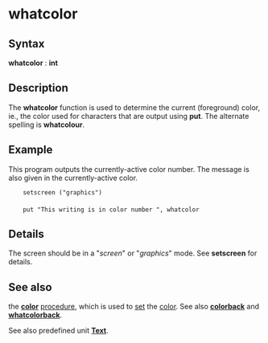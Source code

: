 
# whatcolor

## Syntax
**whatcolor** : **int**

## Description
The **whatcolor** function is used to determine the current (foreground) color, ie., the color used for characters that are output using **put**. The alternate spelling is **whatcolour**.


## Example
This program outputs the currently-active color number. The  message is also given in the currently-active color.

        setscreen ("graphics")
        
        put "This writing is in color number ", whatcolor
## Details
The screen should be in a "_screen_" or "_graphics_" mode. See **setscreen** for details.


## See also
the **[color](color.html)** [procedure](procedure.html), which is used to [set](set.html) the [color](color.html). See also **[colorback](colorback.html)** and **[whatcolorback](whatcolorback.html)**.

See also predefined unit **[Text](textmodule.html)**.

